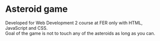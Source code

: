 # Asteroid game
Developed for Web Development 2 course at FER only with HTML, JavaScript and CSS.  
Goal of the game is not to touch any of the asteroids as long as you can.
